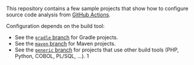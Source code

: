 This repository contains a few sample projects that show how to configure source code analysis from [GitHub Actions](https://developer.github.com/actions/).

Configuration depends on the build tool:

* See the [`gradle` branch](https://github.com/sonarsource/sonarcloud-github-action-samples/tree/gradle) for Gradle projects. 
* See the [`maven` branch](https://github.com/sonarsource/sonarcloud-github-action-samples/tree/maven) for Maven projects.
* See the [`generic` branch](https://github.com/sonarsource/sonarcloud-github-action-samples/tree/generic) for projects that use other build tools (PHP, Python, COBOL, PL/SQL, ...). 
1
